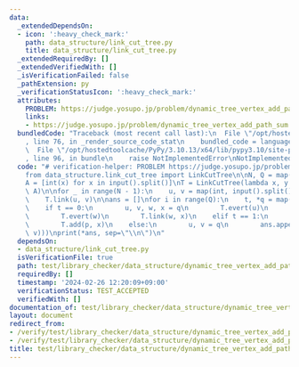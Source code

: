 ```yaml
---
data:
  _extendedDependsOn:
  - icon: ':heavy_check_mark:'
    path: data_structure/link_cut_tree.py
    title: data_structure/link_cut_tree.py
  _extendedRequiredBy: []
  _extendedVerifiedWith: []
  _isVerificationFailed: false
  _pathExtension: py
  _verificationStatusIcon: ':heavy_check_mark:'
  attributes:
    PROBLEM: https://judge.yosupo.jp/problem/dynamic_tree_vertex_add_path_sum
    links:
    - https://judge.yosupo.jp/problem/dynamic_tree_vertex_add_path_sum
  bundledCode: "Traceback (most recent call last):\n  File \"/opt/hostedtoolcache/PyPy/3.10.13/x64/lib/pypy3.10/site-packages/onlinejudge_verify/documentation/build.py\"\
    , line 76, in _render_source_code_stat\n    bundled_code = language.bundle(\n\
    \  File \"/opt/hostedtoolcache/PyPy/3.10.13/x64/lib/pypy3.10/site-packages/onlinejudge_verify/languages/python.py\"\
    , line 96, in bundle\n    raise NotImplementedError\nNotImplementedError\n"
  code: "# verification-helper: PROBLEM https://judge.yosupo.jp/problem/dynamic_tree_vertex_add_path_sum\n\
    from data_structure.link_cut_tree import LinkCutTree\n\nN, Q = map(int, input().split())\n\
    A = [int(x) for x in input().split()]\nT = LinkCutTree(lambda x, y: x + y, 0,\
    \ A)\n\nfor _ in range(N - 1):\n    u, v = map(int, input().split())\n    T.evert(u)\n\
    \    T.link(u, v)\n\nans = []\nfor i in range(Q):\n    t, *q = map(int, input().split())\n\
    \    if t == 0:\n        u, v, w, x = q\n        T.evert(u)\n        T.cut(v)\n\
    \        T.evert(w)\n        T.link(w, x)\n    elif t == 1:\n        p, x = q\n\
    \        T.add(p, x)\n    else:\n        u, v = q\n        ans.append(str(T.path_query(u,\
    \ v)))\nprint(*ans, sep=\"\\n\")\n"
  dependsOn:
  - data_structure/link_cut_tree.py
  isVerificationFile: true
  path: test/library_checker/data_structure/dynamic_tree_vertex_add_path_sum.test.py
  requiredBy: []
  timestamp: '2024-02-26 12:20:09+09:00'
  verificationStatus: TEST_ACCEPTED
  verifiedWith: []
documentation_of: test/library_checker/data_structure/dynamic_tree_vertex_add_path_sum.test.py
layout: document
redirect_from:
- /verify/test/library_checker/data_structure/dynamic_tree_vertex_add_path_sum.test.py
- /verify/test/library_checker/data_structure/dynamic_tree_vertex_add_path_sum.test.py.html
title: test/library_checker/data_structure/dynamic_tree_vertex_add_path_sum.test.py
---
```

